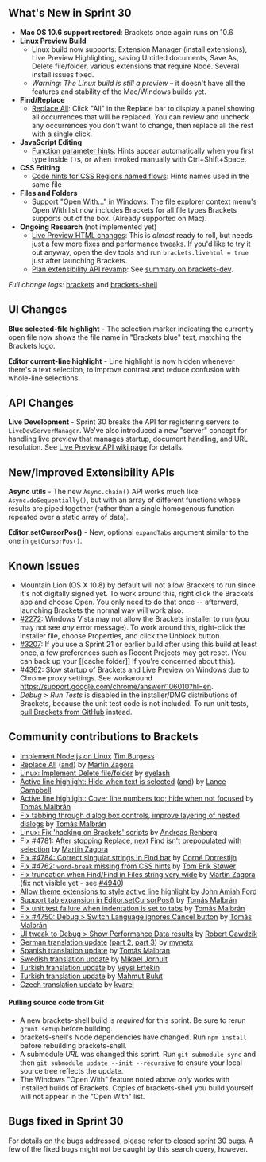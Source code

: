 What's New in Sprint 30
-----------------------
* **Mac OS 10.6 support restored**: Brackets once again runs on 10.6
* **Linux Preview Build**
    * Linux build now supports: Extension Manager (install extensions), Live Preview Highlighting, saving Untitled documents, Save As, Delete file/folder, various extensions that require Node. Several install issues fixed.
    * _Warning: The Linux build is still a preview_ &ndash; it doesn't have all the features and stability of the Mac/Windows builds yet.
* **Find/Replace**
    * [Replace All](https://github.com/adobe/brackets/pull/4686): Click "All" in the Replace bar to display a panel showing all occurrences that will be replaced. You can review and uncheck any occurrences you don't want to change, then replace all the rest with a single click.
* **JavaScript Editing**
    * [Function parameter hints](https://github.com/adobe/brackets/pull/4637): Hints appear automatically when you first type inside `()`s, or when invoked manually with Ctrl+Shift+Space.
* **CSS Editing**
    * [Code hints for CSS Regions named flows](https://trello.com/c/gNvtHgu7/949-1-css-regions-named-flow): Hints names used in the same file
* **Files and Folders**
    * [Support "Open With..." in Windows](https://github.com/adobe/brackets-shell/pull/299): The file explorer context menu's Open With list now includes Brackets for all file types Brackets supports out of the box. (Already supported on Mac).
* **Ongoing Research** (not implemented yet)
    * [Live Preview HTML changes](https://trello.com/c/cc8kk9zG/927-5-live-development-html-initial-implementation): This is _almost_ ready to roll, but needs just a few more fixes and performance tweaks. If you'd like to try it out anyway, open the dev tools and run `brackets.livehtml = true` just after launching Brackets.
    * [Plan extensibility API revamp](https://trello.com/c/rnN0XwK0/876-3-research-extension-api-design): See [summary on brackets-dev](https://groups.google.com/forum/#!topic/brackets-dev/c5626MgNQG4).


_Full change logs:_ [brackets](https://github.com/adobe/brackets/compare/sprint-29...sprint-30#commits_bucket) and [brackets-shell](https://github.com/adobe/brackets-shell/compare/sprint-29...sprint-30#commits_bucket)


UI Changes
----------
**Blue selected-file highlight** - The selection marker indicating the currently open file now shows the file name in "Brackets blue" text, matching the Brackets logo.

**Editor current-line highlight** - Line highlight is now hidden whenever there's a text selection, to improve contrast and reduce confusion with whole-line selections.


API Changes
-----------
**Live Development** - Sprint 30 breaks the API for registering servers to `LiveDevServerManager`. We've also introduced a new "server" concept for handling live preview that manages startup, document handling, and URL resolution. See [Live Preview API wiki page](https://github.com/adobe/brackets/wiki/Live-Preview-API) for details.

New/Improved Extensibility APIs
-------------------------------
**Async utils** - The new `Async.chain()` API works much like `Async.doSequentially()`, but with an array of different functions whose results are piped together (rather than a single homogenous function repeated over a static array of data).

**Editor.setCursorPos()** - New, optional `expandTabs` argument similar to the one in `getCursorPos()`.

Known Issues
------------
* Mountain Lion (OS X 10.8) by default will not allow Brackets to run since it's not digitally signed yet. To work around this, right click the Brackets app and choose Open. You only need to do that once -- afterward, launching Brackets the normal way will work also.
* [#2272](https://github.com/adobe/brackets/issues/2272): Windows Vista may not allow the Brackets installer to run (you may not see _any_ error message). To work around this, right-click the installer file, choose Properties, and click the Unblock button.
* [#3207](https://github.com/adobe/brackets/issues/3207): If you use a Sprint 21 or earlier build after using this build at least once, a few preferences such as Recent Projects may get reset. (You can back up your [[cache folder]] if you're concerned about this).
* [#4362](https://github.com/adobe/brackets/issues/4362): Slow startup of Brackets and Live Preview on Windows due to Chrome proxy settings. See workaround https://support.google.com/chrome/answer/106010?hl=en.
* _Debug > Run Tests_ is disabled in the installer/DMG distributions of Brackets, because the unit test code is not included. To run unit tests, [pull Brackets from GitHub](https://github.com/adobe/brackets/wiki/How-to-Hack-on-Brackets#wiki-getcode) instead.


Community contributions to Brackets
-----------------------------------
* [Implement Node.js on Linux](https://github.com/adobe/brackets-shell/pull/306) [Tim Burgess](https://github.com/jasonsanjose)
* [Replace All](https://github.com/adobe/brackets/pull/4686) ([and](https://github.com/adobe/brackets/pull/4814)) by [Martin Zagora](https://github.com/zaggino)
* [Linux: Implement Delete file/folder](https://github.com/adobe/brackets-shell/pull/304) by [eyelash](https://github.com/eyelash)
* [Active line highlight: Hide when text is selected](https://github.com/adobe/brackets/pull/4878) ([and](https://github.com/adobe/brackets/pull/4927)) by [Lance Campbell](https://github.com/lkcampbell)
* [Active line highlight: Cover line numbers too; hide when not focused](https://github.com/adobe/brackets/pull/4887) by [Tomás Malbrán](https://github.com/TomMalbran)
* [Fix tabbing through dialog box controls, improve layering of nested dialogs](https://github.com/adobe/brackets/pull/4714) by [Tomás Malbrán](https://github.com/TomMalbran)
* [Linux: Fix 'hacking on Brackets' scripts](https://github.com/adobe/brackets/pull/4810) by [Andreas Renberg](https://github.com/IQAndreas)
* [Fix #4781: After stopping Replace, next Find isn't prepopulated with selection](https://github.com/adobe/brackets/pull/4782) by [Martin Zagora](https://github.com/zaggino)
* [Fix #4784: Correct singular strings in Find bar](https://github.com/adobe/brackets/pull/4853) by [Corné Dorrestijn](https://github.com/cornedor)
* [Fix #4762: `word-break` missing from CSS hints](https://github.com/adobe/brackets/pull/4771) by [Tom Erik Støwer](https://github.com/testower)
* [Fix truncation when Find/Find in Files string very wide](https://github.com/adobe/brackets/pull/4661) by [Martin Zagora](https://github.com/zaggino) (fix not visible yet - see [#4940](https://github.com/adobe/brackets/pull/4940))
* [Allow theme extensions to style active line highlight](https://github.com/adobe/brackets/pull/4806) by [John Amiah Ford](https://github.com/johnamiahford)
* [Support tab expansion in Editor.setCursorPos()](https://github.com/adobe/brackets/pull/4719) by [Tomás Malbrán](https://github.com/TomMalbran)
* [Fix unit test failure when indentation is set to tabs](https://github.com/adobe/brackets/pull/4805) by [Tomás Malbrán](https://github.com/TomMalbran)
* [Fix #4750: Debug > Switch Language ignores Cancel button](https://github.com/adobe/brackets/pull/4753) by [Tomás Malbrán](https://github.com/TomMalbran)
* [UI tweak to Debug > Show Performance Data results](https://github.com/adobe/brackets/pull/4902) by [Robert Gawdzik](https://github.com/rgawdzik)
* [German translation update](https://github.com/adobe/brackets/pull/4639) ([part 2](https://github.com/adobe/brackets/pull/4754), [part 3](https://github.com/adobe/brackets/pull/4835)) by [mynetx](https://github.com/mynetx)
* [Spanish translation update](https://github.com/adobe/brackets/pull/4935) by [Tomás Malbrán](https://github.com/TomMalbran)
* [Swedish translation update](https://github.com/adobe/brackets/pull/4691) by [Mikael Jorhult](https://github.com/mikaeljorhult)
* [Turkish translation update](https://github.com/adobe/brackets/pull/4820) by [Veysi Ertekin](https://github.com/veysiertekin)
* [Turkish translation update](https://github.com/adobe/brackets/pull/4355) by [Mahmut Bulut](https://github.com/vertexclique)
* [Czech translation update](https://github.com/adobe/brackets/pull/4967) by [kvarel](https://github.com/kvarel)

#### Pulling source code from Git
* A new brackets-shell build is _required_ for this sprint. Be sure to rerun `grunt setup` before building.
* brackets-shell's Node dependencies have changed. Run `npm install` before rebuilding brackets-shell.
* A submodule _URL_ was changed this sprint. Run `git submodule sync` and then `git submodule update --init --recursive` to ensure your local source tree reflects the update.
* The Windows "Open With" feature noted above _only_ works with installed builds of Brackets. Copies of brackets-shell you build yourself will not appear in the "Open With" list.

Bugs fixed in Sprint 30
-----------------------
For details on the bugs addressed, please refer to [closed sprint 30 bugs](https://github.com/adobe/brackets/issues?labels=&milestone=17&state=closed). A few of the fixed bugs might not be caught by this search query, however.